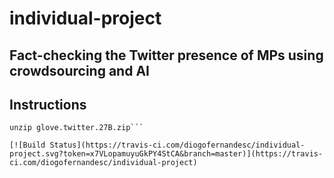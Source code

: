 # individual-project 
## Fact-checking the Twitter presence of MPs using crowdsourcing and AI
## Instructions
```wget http://nlp.stanford.edu/data/glove.twitter.27B.zip
unzip glove.twitter.27B.zip```

[![Build Status](https://travis-ci.com/diogofernandesc/individual-project.svg?token=x7VLopamuyuGkPY4StCA&branch=master)](https://travis-ci.com/diogofernandesc/individual-project)
